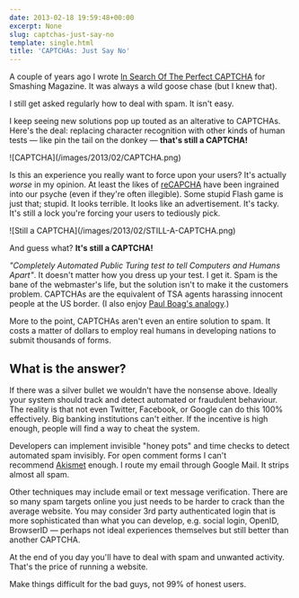 ```yaml
---
date: 2013-02-18 19:59:48+00:00
excerpt: None
slug: captchas-just-say-no
template: single.html
title: 'CAPTCHAs: Just Say No'
---
```


A couple of years ago I wrote [In Search Of The Perfect CAPTCHA](http://coding.smashingmagazine.com/2011/03/04/in-search-of-the-perfect-captcha/) for Smashing Magazine. It was always a wild goose chase (but I knew that).

I still get asked regularly how to deal with spam. It isn't easy.

I keep seeing new solutions pop up touted as an alterative to CAPTCHAs. Here's the deal: replacing character recognition with other kinds of human tests — like pin the tail on the donkey — **that's still a CAPTCHA!**

<p class="post__image">![CAPTCHA](/images/2013/02/CAPTCHA.png)</p>

Is this an experience you really want to force upon your users? It's actually _worse_ in my opinion. At least the likes of [reCAPCHA](http://en.wikipedia.org/wiki/ReCAPTCHA) have been ingrained into our psyche (even if they're often illegible). Some stupid Flash game is just that; stupid. It looks terrible. It looks like an advertisement. It's tacky. It's still a lock you're forcing your users to tediously pick.

<p class="post__image">![Still a CAPTCHA](/images/2013/02/STILL-A-CAPTCHA.png)</p>

And guess what? **It's still a CAPTCHA!**

_"Completely Automated Public Turing test to tell Computers and Humans Apart"_. It doesn't matter how you dress up your test. I get it. Spam is the bane of the webmaster's life, but the solution isn't to make it the customers problem. CAPTCHAs are the equivalent of TSA agents harassing innocent people at the US border. (I also enjoy [Paul Boag's analogy](http://boagworld.com/usability/dealing-with-spam/).)

More to the point, CAPTCHAs aren't even an entire solution to spam. It costs a matter of dollars to employ real humans in developing nations to submit thousands of forms.


## What is the answer?


If there was a silver bullet we wouldn't have the nonsense above. Ideally your system should track and detect automated or fraudulent behaviour. The reality is that not even Twitter, Facebook, or Google can do this 100% effectively. Big banking institutions can't either. If the incentive is high enough, people will find a way to cheat the system.

Developers can implement invisible "honey pots" and time checks to detect automated spam invisibly. For open comment forms I can't recommend [Akismet](http://akismet.com/) enough. I route my email through Google Mail. It strips almost all spam.

Other techniques may include email or text message verification. There are so many spam targets online you just needs to be harder to crack than the average website. You may consider 3rd party authenticated login that is more sophisticated than what you can develop, e.g. social login, OpenID, BrowserID — perhaps not ideal experiences themselves but still better than another CAPTCHA.

At the end of you day you'll have to deal with spam and unwanted activity. That's the price of running a website.

Make things difficult for the bad guys, not 99% of honest users.
